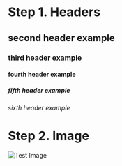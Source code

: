 # Step 1. Headers

## second header example

### third header example

#### fourth header example

##### fifth header example

###### sixth header example

# Step 2. Image

![Test Image](https://user-images.githubusercontent.com/1221423/156894097-ff2d6566-7b6a-4488-950e-f4ebe990965a.svg)
